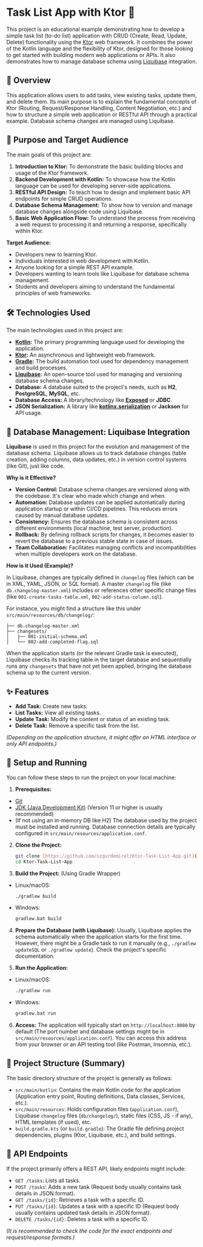 # Task List App with Ktor 🚀

This project is an educational example demonstrating how to develop a simple task list (to-do list) application with CRUD (Create, Read, Update, Delete) functionality using the [Ktor](https://ktor.io/) web framework. It combines the power of the Kotlin language and the flexibility of Ktor, designed for those looking to get started with building modern web applications or APIs. It also demonstrates how to manage database schema using [Liquibase](https://www.liquibase.org/) integration.

## 📝 Overview

This application allows users to add tasks, view existing tasks, update them, and delete them. Its main purpose is to explain the fundamental concepts of Ktor (Routing, Request/Response Handling, Content Negotiation, etc.) and how to structure a simple web application or RESTful API through a practical example. Database schema changes are managed using Liquibase.

## 🎯 Purpose and Target Audience

The main goals of this project are:

1.  **Introduction to Ktor:** To demonstrate the basic building blocks and usage of the Ktor framework.
2.  **Backend Development with Kotlin:** To showcase how the Kotlin language can be used for developing server-side applications.
3.  **RESTful API Design:** To teach how to design and implement basic API endpoints for simple CRUD operations.
4.  **Database Schema Management:** To show how to version and manage database changes alongside code using Liquibase.
5.  **Basic Web Application Flow:** To understand the process from receiving a web request to processing it and returning a response, specifically within Ktor.

**Target Audience:**

* Developers new to learning Ktor.
* Individuals interested in web development with Kotlin.
* Anyone looking for a simple REST API example.
* Developers wanting to learn tools like Liquibase for database schema management.
* Students and developers aiming to understand the fundamental principles of web frameworks.

## 🛠️ Technologies Used

The main technologies used in this project are:

* **[Kotlin](https://kotlinlang.org/):** The primary programming language used for developing the application.
* **[Ktor](https://ktor.io/):** An asynchronous and lightweight web framework.
* **[Gradle](https://gradle.org/):** The build automation tool used for dependency management and build processes.
* **[Liquibase](https://www.liquibase.org/):** An open-source tool used for managing and versioning database schema changes.
* **Database:** A database suited to the project's needs, such as **H2**, **PostgreSQL**, **MySQL**, etc.
* **Database Access:** A library/technology like **[Exposed](https://github.com/JetBrains/Exposed)** or **JDBC**.
* **JSON Serialization:** A library like **[kotlinx.serialization](https://github.com/Kotlin/kotlinx.serialization)** or **Jackson** for API usage.

## 💾 Database Management: Liquibase Integration

**Liquibase** is used in this project for the evolution and management of the database schema. Liquibase allows us to track database changes (table creation, adding columns, data updates, etc.) in version control systems (like Git), just like code.

**Why is it Effective?**

* **Version Control:** Database schema changes are versioned along with the codebase. It's clear who made which change and when.
* **Automation:** Database updates can be applied automatically during application startup or within CI/CD pipelines. This reduces errors caused by manual database updates.
* **Consistency:** Ensures the database schema is consistent across different environments (local machine, test server, production).
* **Rollback:** By defining rollback scripts for changes, it becomes easier to revert the database to a previous stable state in case of issues.
* **Team Collaboration:** Facilitates managing conflicts and incompatibilities when multiple developers work on the database.

**How is it Used (Example)?**

In Liquibase, changes are typically defined in `changelog` files (which can be in XML, YAML, JSON, or SQL format). A master `changelog` file (like `db.changelog-master.xml`) includes or references other specific change files (like `001-create-tasks-table.xml`, `002-add-status-column.sql`).

For instance, you might find a structure like this under `src/main/resources/db/changelog/`:

```db/changelog/
├── db.changelog-master.xml
├── changesets/
│   ├── 001-initial-schema.xml
│   └── 002-add-completed-flag.sql
```

When the application starts (or the relevant Gradle task is executed), Liquibase checks its tracking table in the target database and sequentially runs any `changesets` that have not yet been applied, bringing the database schema up to the current version.

## ✨ Features

* **Add Task:** Create new tasks.
* **List Tasks:** View all existing tasks.
* **Update Task:** Modify the content or status of an existing task.
* **Delete Task:** Remove a specific task from the list.

*(Depending on the application structure, it might offer an HTML interface or only API endpoints.)*

## 🚀 Setup and Running

You can follow these steps to run the project on your local machine:

1.  **Prerequisites:**
   * [Git](https://git-scm.com/)
   * [JDK (Java Development Kit)](https://adoptium.net/) (Version 11 or higher is usually recommended)
   * (If not using an in-memory DB like H2) The database used by the project must be installed and running. Database connection details are typically configured in `src/main/resources/application.conf`.

2.  **Clone the Project:**
    ```bash
    git clone [https://github.com/ozgurdemirel/Ktor-Task-List-App.git](https://github.com/ozgurdemirel/Ktor-Task-List-App.git)
    cd Ktor-Task-List-App
    ```

3.  **Build the Project:** (Using Gradle Wrapper)
   * Linux/macOS:
       ```bash
       ./gradlew build
       ```
   * Windows:
       ```bash
       gradlew.bat build
       ```

4.  **Prepare the Database (with Liquibase):**
    Usually, Liquibase applies the schema automatically when the application starts for the first time. However, there might be a Gradle task to run it manually (e.g., `./gradlew updateSQL` or `./gradlew update`). Check the project's specific documentation.

5.  **Run the Application:**
   * Linux/macOS:
       ```bash
       ./gradlew run
       ```
   * Windows:
       ```bash
       gradlew.bat run
       ```

6.  **Access:**
    The application will typically start on `http://localhost:8080` by default (The port number and database settings might be in `src/main/resources/application.conf`). You can access this address from your browser or an API testing tool (like Postman, Insomnia, etc.).

## 📂 Project Structure (Summary)

The basic directory structure of the project is generally as follows:

* `src/main/kotlin`: Contains the main Kotlin code for the application (Application entry point, Routing definitions, Data classes, Services, etc.).
* `src/main/resources`: Holds configuration files (`application.conf`), Liquibase `changelog` files (`db/changelog/`), static files (CSS, JS - if any), HTML templates (if used), etc.
* `build.gradle.kts` (or `build.gradle`): The Gradle file defining project dependencies, plugins (Ktor, Liquibase, etc.), and build settings.

## 🔌 API Endpoints

If the project primarily offers a REST API, likely endpoints might include:

* `GET /tasks`: Lists all tasks.
* `POST /tasks`: Adds a new task (Request body usually contains task details in JSON format).
* `GET /tasks/{id}`: Retrieves a task with a specific ID.
* `PUT /tasks/{id}`: Updates a task with a specific ID (Request body usually contains updated task details in JSON format).
* `DELETE /tasks/{id}`: Deletes a task with a specific ID.

*(It is recommended to check the code for the exact endpoints and request/response formats.)*
